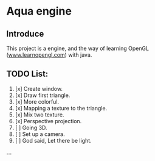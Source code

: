 # Aqua engine

## Introduce
This project is a engine, and the way of learning OpenGL (www.learnopengl.com) with java.

## TODO List:

1. [x] Create window.
2. [x] Draw first triangle.
3. [x] More colorful.
4. [x] Mapping a texture to the triangle.
5. [x] Mix two texture.
6. [x] Perspective projection.
7. [ ] Going 3D.
8. [ ] Set up a camera.
9. [ ] God said, Let there be light.

__...__